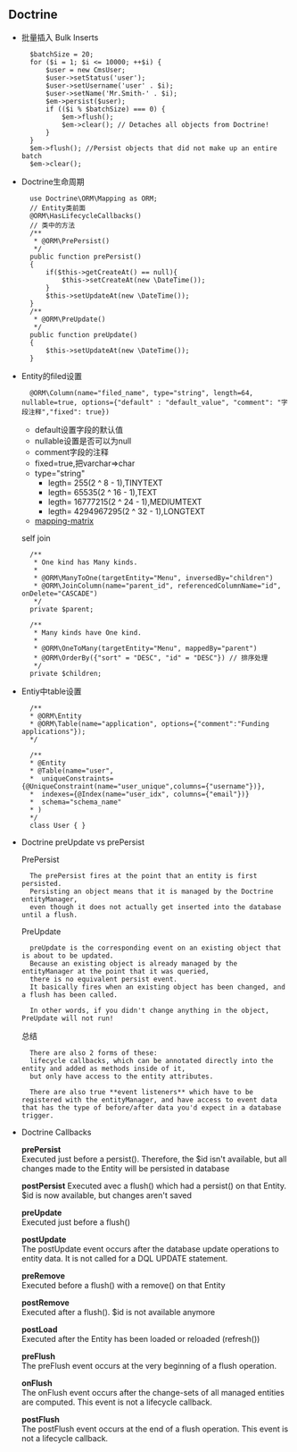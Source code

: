 ## Doctrine
- 批量插入 Bulk Inserts

	    $batchSize = 20;
	    for ($i = 1; $i <= 10000; ++$i) {
		    $user = new CmsUser;
		    $user->setStatus('user');
		    $user->setUsername('user' . $i);
		    $user->setName('Mr.Smith-' . $i);
		    $em->persist($user);
		    if (($i % $batchSize) === 0) {
			    $em->flush();
			    $em->clear(); // Detaches all objects from Doctrine!
		    }
	    }
	    $em->flush(); //Persist objects that did not make up an entire batch
	    $em->clear();

- Doctrine生命周期

	    use Doctrine\ORM\Mapping as ORM;
		// Entity类前面
	    @ORM\HasLifecycleCallbacks()
		// 类中的方法
		/**
	     * @ORM\PrePersist()
	     */
	    public function prePersist()
	    {
	        if($this->getCreateAt() == null){
	            $this->setCreateAt(new \DateTime());
	        }
	        $this->setUpdateAt(new \DateTime());
	    }
	    /**
	     * @ORM\PreUpdate()
	     */
	    public function preUpdate()
	    {
	        $this->setUpdateAt(new \DateTime());
	    }
- Entity的filed设置

	    @ORM\Column(name="filed_name", type="string", length=64, nullable=true, options={"default" : "default_value", "comment": "字段注释","fixed": true})
	- default设置字段的默认值
	- nullable设置是否可以为null
	- comment字段的注释
	- fixed=true,把varchar=>char
	- type="string" 
		- legth=  255(2 ^ 8 - 1),TINYTEXT 
		- legth=  65535(2 ^ 16 - 1),TEXT 
		- legth=  16777215(2 ^ 24 - 1),MEDIUMTEXT 
		- legth=  4294967295(2 ^ 32 - 1),LONGTEXT 
	- [mapping-matrix](http://doctrine-dbal.readthedocs.io/en/latest/reference/types.html#mapping-matrix)
	
	self join

		/**
	     * One kind has Many kinds.
	     *
	     * @ORM\ManyToOne(targetEntity="Menu", inversedBy="children")
	     * @ORM\JoinColumn(name="parent_id", referencedColumnName="id", onDelete="CASCADE")
	     */
	    private $parent;
	    
	    /**
	     * Many kinds have One kind.
	     *
	     * @ORM\OneToMany(targetEntity="Menu", mappedBy="parent")
	     * @ORM\OrderBy({"sort" = "DESC", "id" = "DESC"}) // 排序处理
	     */
	    private $children;

- Entiy中table设置

        /**
     	* @ORM\Entity
     	* @ORM\Table(name="application", options={"comment":"Funding applications"});
     	*/
    
    	/**
     	* @Entity
     	* @Table(name="user",
     	*  uniqueConstraints={@UniqueConstraint(name="user_unique",columns={"username"})},
     	*  indexes={@Index(name="user_idx", columns={"email"})}
     	*  schema="schema_name"
     	* )
     	*/
    	class User { }
- Doctrine preUpdate vs prePersist
	
	PrePersist
	
		The prePersist fires at the point that an entity is first persisted.
		Persisting an object means that it is managed by the Doctrine entityManager, 
		even though it does not actually get inserted into the database until a flush.
	
	PreUpdate
	
		preUpdate is the corresponding event on an existing object that is about to be updated.
		Because an existing object is already managed by the entityManager at the point that it was queried, 
		there is no equivalent persist event. 
		It basically fires when an existing object has been changed, and a flush has been called.
		
		In other words, if you didn't change anything in the object, PreUpdate will not run!
	总结
	
		There are also 2 forms of these: 
		lifecycle callbacks, which can be annotated directly into the entity and added as methods inside of it, 
		but only have access to the entity attributes. 
	
		There are also true **event listeners** which have to be registered with the entityManager, and have access to event data that has the type of before/after data you'd expect in a database trigger.

- Doctrine Callbacks  

	**prePersist**  
	Executed just before a persi­st(). Therefore, the $id isn't available, but all changes made to the Entity will be persisted in database  
	
	**postPe­rsist**
	Executed avec a flush() which had a persi­st() on that Entity. $id is now available, but changes aren't saved  
	
	**preUpdate**  
	Executed just before a flush()
	
	**postUpdate**  
	The postUpdate event occurs after the database update operations to entity data. It is not called for a DQL UPDATE statement.  
	
	**preRemove**  
	Executed before a flush() with a remove() on that Entity   
	
	**postRemove**  
	Executed after a flush(). $id is not available anymore  
	
	**postLoad**  
	Executed after the Entity has been loaded or reloaded (refr­esh())
	
	**preFlush**  
	The preFlush event occurs at the very beginning of a flush operation.  
	
	**onFlush**  
	The onFlush event occurs after the change-sets of all managed entities are computed. This event is not a lifecycle callback.  
	
	**postFlush**  
	The postFlush event occurs at the end of a flush operation. This event is not a lifecycle callback.  